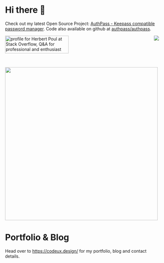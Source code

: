 # Hi there 👋

Check out my latest Open Source Project: [AuthPass - Keepass compatible password manager](https://authpass.app/). Code also available on github at [authpass/authpass](https://github.com/authpass/authpass).

<img src="https://github-readme-stats.vercel.app/api?username=hpoul&count_private=true&show_icons=true&hide_rank=true" align="right" />

<a href="https://stackoverflow.com/users/109219/herbert-poul"><img src="https://stackoverflow.com/users/flair/109219.png?theme=clean" width="208" height="58" alt="profile for Herbert Poul at Stack Overflow, Q&amp;A for professional and enthusiast programmers" title="profile for Herbert Poul at Stack Overflow, Q&amp;A for professional and enthusiast programmers"></a>

<br />

<a href="https://profile.codersrank.io/user/hpoul"><img src="https://cr-skills-chart-widget.azurewebsites.net/api/api?username=hpoul" width="500"></a>

# Portfolio & Blog

Head over to https://codeux.design/ for my portfolio, blog and contact details.


<!--
**hpoul/hpoul** is a ✨ _special_ ✨ repository because its `README.md` (this file) appears on your GitHub profile.

Here are some ideas to get you started:

- 🔭 I’m currently working on ...
- 🌱 I’m currently learning ...
- 👯 I’m looking to collaborate on ...
- 🤔 I’m looking for help with ...
- 💬 Ask me about ...
- 📫 How to reach me: ...
- 😄 Pronouns: ...
- ⚡ Fun fact: ...
-->
